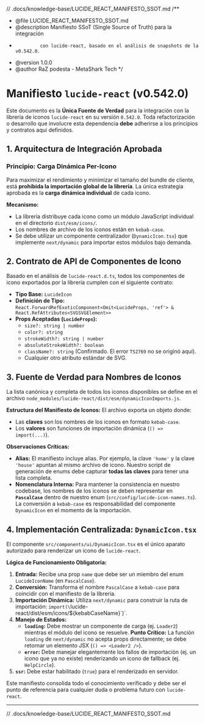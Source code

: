 // .docs/knowledge-base/LUCIDE_REACT_MANIFESTO_SSOT.md
/**
 * @file LUCIDE_REACT_MANIFESTO_SSOT.md
 * @description Manifiesto SSoT (Single Source of Truth) para la integración
 *              con lucide-react, basado en el análisis de snapshots de la v0.542.0.
 * @version 1.0.0
 * @author RaZ podesta - MetaShark Tech
 */

# Manifiesto `lucide-react` (v0.542.0)

Este documento es la **Única Fuente de Verdad** para la integración con la librería de iconos `lucide-react` en su versión `0.542.0`. Toda refactorización o desarrollo que involucre esta dependencia **debe** adherirse a los principios y contratos aquí definidos.

## 1. Arquitectura de Integración Aprobada

### Principio: Carga Dinámica Per-Icono

Para maximizar el rendimiento y minimizar el tamaño del bundle de cliente, está **prohibida la importación global de la librería**. La única estrategia aprobada es la **carga dinámica individual** de cada icono.

**Mecanismo:**
- La librería distribuye cada icono como un módulo JavaScript individual en el directorio `dist/esm/icons/`.
- Los nombres de archivo de los iconos están en `kebab-case`.
- Se debe utilizar un componente centralizador (`DynamicIcon.tsx`) que implemente `next/dynamic` para importar estos módulos bajo demanda.

## 2. Contrato de API de Componentes de Icono

Basado en el análisis de `lucide-react.d.ts`, todos los componentes de icono exportados por la librería cumplen con el siguiente contrato:

- **Tipo Base:** `LucideIcon`
- **Definición de Tipo:** `React.ForwardRefExoticComponent<Omit<LucideProps, 'ref'> & React.RefAttributes<SVGSVGElement>>`
- **Props Aceptadas (`LucideProps`):**
    - `size?: string | number`
    - `color?: string`
    - `strokeWidth?: string | number`
    - `absoluteStrokeWidth?: boolean`
    - `className?: string` (Confirmado. El error `TS2769` no se originó aquí).
    - Cualquier otro atributo estándar de SVG.

## 3. Fuente de Verdad para Nombres de Iconos

La lista canónica y completa de todos los iconos disponibles se define en el archivo `node_modules/lucide-react/dist/esm/dynamicIconImports.js`.

**Estructura del Manifiesto de Iconos:**
El archivo exporta un objeto donde:
- Las **claves** son los nombres de los iconos en formato `kebab-case`.
- Los **valores** son funciones de importación dinámica (`() => import(...)`).

**Observaciones Críticas:**
- **Alias:** El manifiesto incluye alias. Por ejemplo, la clave `'home'` y la clave `'house'` apuntan al mismo archivo de icono. Nuestro script de generación de enums debe capturar **todas las claves** para tener una lista completa.
- **Nomenclatura Interna:** Para mantener la consistencia en nuestro codebase, los nombres de los iconos se deben representar en **`PascalCase`** dentro de nuestro enum (`src/config/lucide-icon-names.ts`). La conversión a `kebab-case` es responsabilidad del componente `DynamicIcon` en el momento de la importación.

## 4. Implementación Centralizada: `DynamicIcon.tsx`

El componente `src/components/ui/DynamicIcon.tsx` es el único aparato autorizado para renderizar un icono de `lucide-react`.

**Lógica de Funcionamiento Obligatoria:**
1.  **Entrada:** Recibe una prop `name` que debe ser un miembro del enum `LucideIconName` (en `PascalCase`).
2.  **Conversión:** Transforma el nombre `PascalCase` a `kebab-case` para coincidir con el manifiesto de la librería.
3.  **Importación Dinámica:** Utiliza `next/dynamic` para construir la ruta de importación: `import(\`lucide-react/dist/esm/icons/${kebabCaseName}\`)`.
4.  **Manejo de Estados:**
    -   **`loading`:** Debe mostrar un componente de carga (ej. `Loader2`) mientras el módulo del icono se resuelve. **Punto Crítico:** La función `loading` de `next/dynamic` no acepta props directamente; se debe retornar un elemento JSX (`() => <Loader2 />`).
    -   **`error`:** Debe manejar elegantemente los fallos de importación (ej. un icono que ya no existe) renderizando un icono de fallback (ej. `HelpCircle`).
5.  **`ssr`:** Debe estar habilitado (`true`) para el renderizado en servidor.

Este manifiesto consolida todo el conocimiento verificado y debe ser el punto de referencia para cualquier duda o problema futuro con `lucide-react`.

---
// .docs/knowledge-base/LUCIDE_REACT_MANIFESTO_SSOT.md